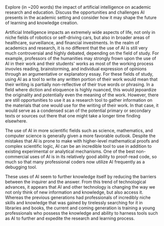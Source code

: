Explore (in ~200 words) the impact of artificial intelligence on academic research and education. Discuss the opportunities and challenges AI presents in the academic setting and consider how it may shape the future of learning and knowledge creation. 

Artificial Intelligence impacts an extremely wide aspects of life, not only in niche fields of robotics or self-driving cars, but also in broader areas of healthcare, surveillance, and financial investments. In the realm of academics and research, it is no different that the use of AI is still very much controversial and highly debated, depending on the field of study. For example, professors of the humanities may strongly frown upon the use of AI in their work and their students' works as most of the working process invovles reading, brainstorming, and individual expression of opinions through an argumentative or explanatory essay. For these fields of study, using AI as a tool to write any written portion of their work would mean that their writing is partially non-reflective of their true words or phrasing. In a field where diction and eloquence is highly nuanced, this would jepoardize the originality and potentially even the meaning of the work. However, there are still opportunities to use it as a research tool to gather information on the materials that one would use for the writing of their work. In that case, it would serve as a condensed scan of the potential primary or secondary texts or sources out there that one might take a longer time finding elsewhere. 

The use of AI in more scientific fields such as science, mathematics, and computer science is generally given a more favorable outlook. Despite the mistakes that AI is prone to make with higher-level mathematical proofs and complex scientific logic, AI can be an incredible tool to use in addition to existing experimental or analytical mechanisms. One of the best non-commercial uses of AI is in its relatively good ability to proof-read code, so much so that many professional coders now utilize AI frequently as a debugging tool. 

These uses of AI seem to further knowledge itself by reducing the barriers between the inquirer and the answer. From this trend of technological advances, it appears that AI and other technology is changing the way we not only think of new information and knowledge, but also access it. Whereas the previous generations had professionals of incredibly niche skills and knowledge that was gained by tirelessly searching for it in libraries and books, the current and coming generation is training a young professionals who possess the knowledge and ability to harness tools such as AI to further and expedite the research and learning process.
